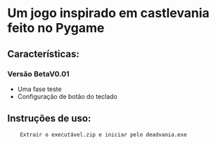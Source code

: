 ﻿﻿
# Um jogo inspirado em castlevania feito no Pygame



## Características:

### Versão BetaV0.01


<ul>
<li>Uma fase teste</li>
<li>Configuração de botão do teclado</li>
</ul>


## Instruções de uso:
    
        Extrair o executável.zip e iniciar pelo deadvania.exe
  


